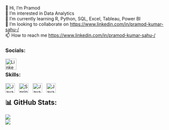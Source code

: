 👋 Hi, I’m Pramod<br>👀 I’m interested in Data Analytics<br>🌱 I’m currently learning R, Python, SQL, Excel, Tableau, Power BI<br>💞️ I’m looking to collaborate on https://www.linkedin.com/in/pramod-kumar-sahu-/<br>📫 How to reach me https://www.linkedin.com/in/pramod-kumar-sahu-/


### Socials:
<a href="https://www.linkedin.com/in/pramod-kumar-sahu-/" target="_blank">
    <img align="left" alt="LinkedIn" width="35px" style="padding-right:10px;" 
         src="https://cdn.jsdelivr.net/gh/devicons/devicon@latest/icons/linkedin/linkedin-original.svg" />  
</a>  


<br />




### Skills:
<img align="left" alt="Java" width="30px" style="padding-right:10px;" src="https://cdn.jsdelivr.net/gh/devicons/devicon@latest/icons/r/r-original.svg"/>
<img align="left" alt="Spring" width="30px" style="padding-right:10px;" src="https://cdn.jsdelivr.net/gh/devicons/devicon@latest/icons/azuresqldatabase/azuresqldatabase-original.svg"/>
<img align="left" alt="Java" width="30px" style="padding-right:10px;" src="https://github.com/Pramodkumar-Analyst/icon/blob/main/excel.png"/>
<img align="left" alt="Java" width="30px" style="padding-right:10px;" src="https://github.com/Pramodkumar-Analyst/icon/blob/main/power-bi-icon.svg"/>


<br />



## 📊 GitHub Stats:
![](https://github-readme-stats.vercel.app/api?username=Pramodkumar-Analyst&theme=radical&hide_border=false&include_all_commits=false&count_private=false)<br/>
![](https://nirzak-streak-stats.vercel.app/?user=Pramodkumar-Analyst&theme=radical&hide_border=false)<br/>



